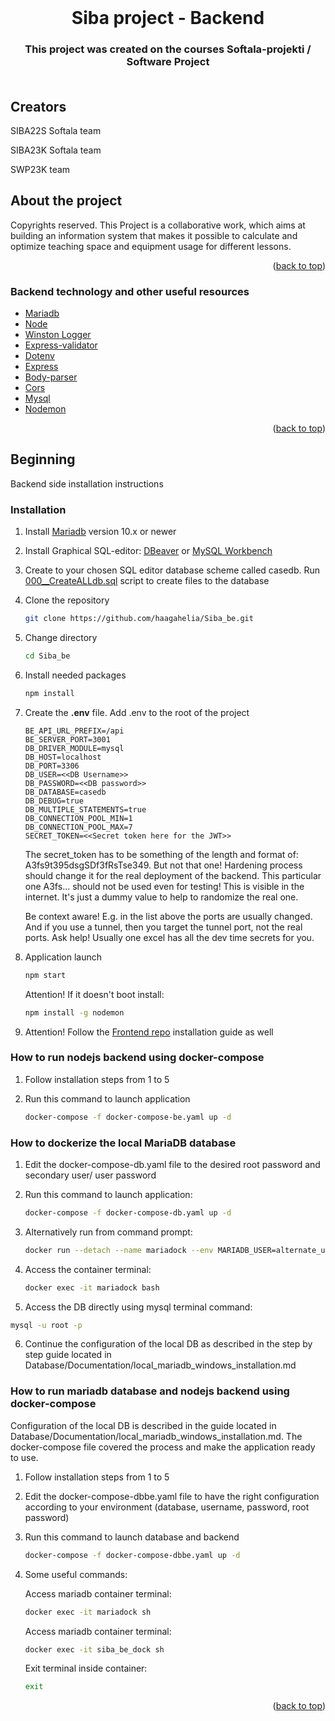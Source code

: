 <div id="top"></div>

<!-- PROJECT LOGO -->
<br />
<div align="center">

<h1 align="center">Siba project - Backend</h1>

<h3 align="center">
    This project was created on the courses Softala-projekti / Software Project<br />
<br />
</div>

## Creators

<p>SIBA22S Softala team</p>
<p>SIBA23K Softala team</p>
<p>SWP23K team</p>
<!-- ABOUT THE PROJECT -->

## About the project

Copyrights reserved. This Project is a collaborative work, which aims at building an information system that makes it possible to calculate and optimize teaching space and equipment usage for different lessons.

<p align="right">(<a href="#top">back to top</a>)</p>

### Backend technology and other useful resources

- [Mariadb](https://mariadb.org/)
- [Node](https://nodejs.org/en/)
- [Winston Logger](https://www.npmjs.com/package//winston)
- [Express-validator](https://www.npmjs.com/package/express-validator)
- [Dotenv](https://www.npmjs.com/package/dotenv)
- [Express](https://www.npmjs.com/package/express)
- [Body-parser](https://www.npmjs.com/package/body-parser)
- [Cors](https://www.npmjs.com/package/cors)
- [Mysql](https://www.mysql.com/)
- [Nodemon](https://www.npmjs.com/package/nodemon)

<p align="right">(<a href="#top">back to top</a>)</p>

<!-- GETTING STARTED -->

## Beginning

Backend side installation instructions

### Installation

1. Install [Mariadb](https://www.mariadbtutorial.com/getting-started/install-mariadb/) version 10.x or newer

2. Install Graphical SQL-editor: [DBeaver](https://dbeaver.io/) or [MySQL Workbench](https://www.mysql.com/products/workbench/)

3. Create to your chosen SQL editor database scheme called casedb. Run [000\_\_CreateALLdb.sql](https://github.com/haagahelia/Siba_be/blob/main/Database/SQL_Scripts/000__CreateALLdb.sql) script to create files to the database

4. Clone the repository
   ```sh
   git clone https://github.com/haagahelia/Siba_be.git
   ```

5. Change directory

   ```sh
   cd Siba_be
   ```

6. Install needed packages

   ```sh
   npm install
   ```

7. Create the **.env** file. Add .env to the root of the project

   ```
   BE_API_URL_PREFIX=/api
   BE_SERVER_PORT=3001
   DB_DRIVER_MODULE=mysql
   DB_HOST=localhost
   DB_PORT=3306
   DB_USER=<<DB Username>>
   DB_PASSWORD=<<DB password>>
   DB_DATABASE=casedb
   DB_DEBUG=true
   DB_MULTIPLE_STATEMENTS=true
   DB_CONNECTION_POOL_MIN=1
   DB_CONNECTION_POOL_MAX=7
   SECRET_TOKEN=<<Secret token here for the JWT>>
   ```

   The secret_token has to be something of the length and format of: A3fs9t395dsgSDf3fRsTse349. But not that one! Hardening process should
   change it for the real deployment of the backend. This particular one A3fs... should not be used even for testing!
   This is visible in the internet. It's just a dummy value to help to randomize the real one.

   Be context aware! E.g. in the list above the ports are usually changed. And if you use a tunnel, then you target the tunnel port, not the real ports. Ask help! Usually one excel has all the dev time secrets for you.

8. Application launch

   ```sh
   npm start
   ```

   Attention! If it doesn't boot install:

   ```sh
   npm install -g nodemon
   ```

9. Attention! Follow the [Frontend repo](https://github.com/haagahelia/siba-fe) installation guide as well


### How to run nodejs backend using docker-compose

1. Follow installation steps from 1 to 5

2. Run this command to launch application

   ```sh
   docker-compose -f docker-compose-be.yaml up -d
   ```

### How to dockerize the local MariaDB database

1. Edit the docker-compose-db.yaml file to the desired root password and secondary user/ user password

2. Run this command to launch application:

   ```sh
   docker-compose -f docker-compose-db.yaml up -d
   ```
3. Alternatively run from command prompt:

	```sh
   docker run --detach --name mariadock --env MARIADB_USER=alternate_user --env MARIADB_PASSWORD=alternate_user_psw --env MARIADB_ROOT_PASSWORD=root_psw  mariadb:latest
   ```
4. Access the container terminal:

	```sh
   docker exec -it mariadock bash
   ```

5.	Access the DB directly using mysql terminal command:

   ```sh
   mysql -u root -p
   ```

6.	Continue the configuration of the local DB as described in the step by step guide located in Database/Documentation/local_mariadb_windows_installation.md

### How to run mariadb database and nodejs backend using docker-compose

Configuration of the local DB is described in the guide located in Database/Documentation/local_mariadb_windows_installation.md. The docker-compose file covered the process and make the application ready to use.

1. Follow installation steps from 1 to 5

2. Edit the docker-compose-dbbe.yaml file to have the right configuration according to your environment (database, username, password, root password)

3. Run this command to launch database and backend

   ```sh
   docker-compose -f docker-compose-dbbe.yaml up -d
   ```

4. Some useful commands:

   Access mariadb container terminal:

   ```sh
   docker exec -it mariadock sh
   ```

   Access mariadb container terminal:

   ```sh
   docker exec -it siba_be_dock sh
   ```

   Exit terminal inside container:

   ```sh
   exit
   ```

<p align="right">(<a href="#top">back to top</a>)</p>
